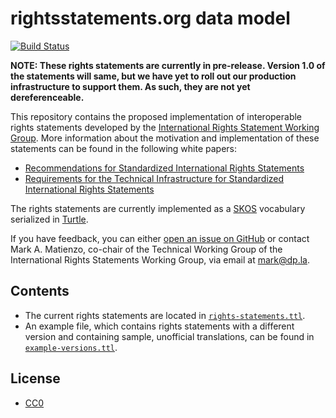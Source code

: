 rightsstatements.org data model
===

[![Build Status](https://travis-ci.org/rightsstatements/data-model.svg)](https://travis-ci.org/rightsstatements/data-model)

**NOTE: These rights statements are currently in pre-release. Version 1.0 of
the statements will same, but we have yet to roll out our production 
infrastructure to support them. As such, they are not yet dereferenceable.**

This repository contains the proposed implementation of interoperable rights
statements developed by the [International Rights Statement Working Group](http://rightsstatements.org/). 
More information about the motivation and implementation of these statements
can be found in the following white papers:

* [Recommendations for Standardized International Rights Statements](http://rightsstatements.org/files/160208recommendations_for_standardized_international_rights_statements_v1.1.pdf)
* [Requirements for the Technical Infrastructure for Standardized International Rights Statements](http://rightsstatements.org/files/151002requirements_for_the_technical_infrastructure_for_standardized_international_rights_statements.pdf)

The rights statements are currently implemented as a [SKOS](http://www.w3.org/2004/02/skos/)
vocabulary serialized in [Turtle](http://www.w3.org/TR/turtle/).

If you have feedback, you can either [open an issue on GitHub](https://github.com/rightsstatements/data-model/issues)
or contact Mark A. Matienzo, co-chair of the Technical Working Group of the International Rights Statements Working Group, via email at <mark@dp.la>.

Contents
--- 

* The current rights statements are located in [`rights-statements.ttl`](rights-statements.ttl).
* An example file, which contains rights statements with a different version and containing sample, unofficial translations, can be found in [`example-versions.ttl`](example-versions.ttl).

License
---

* [CC0](https://creativecommons.org/choose/zero/)